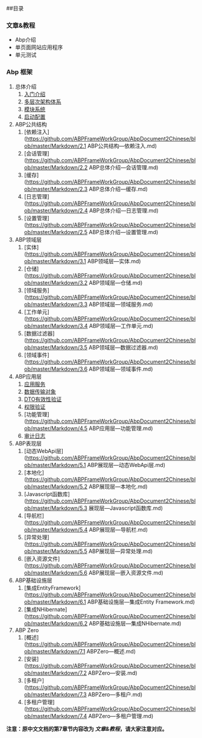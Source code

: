 ##目录

### 文章&教程
* Abp介绍
* 单页面网站应用程序
* 单元测试

### Abp 框架
1. 总体介绍
	1. [入门介绍](https://github.com/ABPFrameWorkGroup/AbpDocument2Chinese/blob/master/Markdown/1.1%20ABP%E6%80%BB%E4%BD%93%E4%BB%8B%E7%BB%8D%E2%80%94%E5%85%A5%E9%97%A8%E4%BB%8B%E7%BB%8D.md)
	2. [多层次架构体系](https://github.com/ABPFrameWorkGroup/AbpDocument2Chinese/blob/master/Markdown/1.2%20ABP%E6%80%BB%E4%BD%93%E4%BB%8B%E7%BB%8D%E2%80%94%E5%A4%9A%E5%B1%82%E6%9E%B6%E6%9E%84%E4%BD%93%E7%B3%BB.md)
	3. [模块系统](https://github.com/ABPFrameWorkGroup/AbpDocument2Chinese/blob/master/Markdown/1.3%20ABP%E6%80%BB%E4%BD%93%E4%BB%8B%E7%BB%8D%E2%80%94%E6%A8%A1%E5%9D%97%E7%B3%BB%E7%BB%9F.md)
	4. [启动配置](https://github.com/ABPFrameWorkGroup/AbpDocument2Chinese/blob/master/Markdown/1.4%20ABP%E6%80%BB%E4%BD%93%E4%BB%8B%E7%BB%8D%E2%80%94%E5%90%AF%E5%8A%A8%E9%85%8D%E7%BD%AE.md)
2. ABP公共结构
	1. [依赖注入](https://github.com/ABPFrameWorkGroup/AbpDocument2Chinese/blob/master/Markdown/2.1 ABP公共结构—依赖注入.md)	
	2. [会话管理](https://github.com/ABPFrameWorkGroup/AbpDocument2Chinese/blob/master/Markdown/2.2 ABP总体介绍—会话管理.md)
	3. [缓存](https://github.com/ABPFrameWorkGroup/AbpDocument2Chinese/blob/master/Markdown/2.3 ABP总体介绍—缓存.md)
	4. [日志管理](https://github.com/ABPFrameWorkGroup/AbpDocument2Chinese/blob/master/Markdown/2.4 ABP总体介绍—日志管理.md)
	5. [设置管理](https://github.com/ABPFrameWorkGroup/AbpDocument2Chinese/blob/master/Markdown/2.5 ABP总体介绍—设置管理.md)
3. ABP领域层
	1. [实体](https://github.com/ABPFrameWorkGroup/AbpDocument2Chinese/blob/master/Markdown/3.1 ABP领域层—实体.md)
	2. [仓储](https://github.com/ABPFrameWorkGroup/AbpDocument2Chinese/blob/master/Markdown/3.2 ABP领域层—仓储.md)
	3. [领域服务](https://github.com/ABPFrameWorkGroup/AbpDocument2Chinese/blob/master/Markdown/3.3 ABP领域层—领域服务.md)
	4. [工作单元](https://github.com/ABPFrameWorkGroup/AbpDocument2Chinese/blob/master/Markdown/3.4 ABP领域层—工作单元.md)
	5. [数据过滤器](https://github.com/ABPFrameWorkGroup/AbpDocument2Chinese/blob/master/Markdown/3.5 ABP领域层—数据过滤器.md)
	6. [领域事件](https://github.com/ABPFrameWorkGroup/AbpDocument2Chinese/blob/master/Markdown/3.6 ABP领域层—领域事件.md)
4. ABP应用层
	1. [应用服务](https://github.com/ABPFrameWorkGroup/AbpDocument2Chinese/blob/master/Markdown/4.1%20ABP%E5%BA%94%E7%94%A8%E5%B1%82%E2%80%94%E5%BA%94%E7%94%A8%E6%9C%8D%E5%8A%A1.md)
	2. [数据传输对象](https://github.com/ABPFrameWorkGroup/AbpDocument2Chinese/blob/master/Markdown/4.2%20ABP%E5%BA%94%E7%94%A8%E5%B1%82%E2%80%94%E6%95%B0%E6%8D%AE%E4%BC%A0%E8%BE%93%E5%AF%B9%E8%B1%A1.md)
	3. [DTO有效性验证](https://github.com/ABPFrameWorkGroup/AbpDocument2Chinese/blob/master/Markdown/4.3%20ABP%E5%BA%94%E7%94%A8%E5%B1%82%E2%80%94DTO%E6%9C%89%E6%95%88%E6%80%A7%E9%AA%8C%E8%AF%81.md)
	4. [权限验证](https://github.com/ABPFrameWorkGroup/AbpDocument2Chinese/blob/master/Markdown/4.4%20ABP%E5%BA%94%E7%94%A8%E5%B1%82%E2%80%94%E6%9D%83%E9%99%90%E8%AE%A4%E8%AF%81.md)
	5. [功能管理](https://github.com/ABPFrameWorkGroup/AbpDocument2Chinese/blob/master/Markdown/4.5 ABP应用层—功能管理.md)
	6. [审计日志](https://github.com/ABPFrameWorkGroup/AbpDocument2Chinese/blob/master/Markdown/4.6%20ABP%E5%BA%94%E7%94%A8%E5%B1%82%E2%80%94%E5%AE%A1%E8%AE%A1%E6%97%A5%E5%BF%97.md)
5. ABP表现层
	1.  [动态WebApi层](https://github.com/ABPFrameWorkGroup/AbpDocument2Chinese/blob/master/Markdown/5.1 ABP展现层—动态WebApi层.md)
	2.  [本地化](https://github.com/ABPFrameWorkGroup/AbpDocument2Chinese/blob/master/Markdown/5.2 ABP展现层—本地化.md)
	3.  [Javascript函数库](https://github.com/ABPFrameWorkGroup/AbpDocument2Chinese/blob/master/Markdown/5.3 展现层—Javascript函数库.md)
	4.  [导航栏](https://github.com/ABPFrameWorkGroup/AbpDocument2Chinese/blob/master/Markdown/5.4 ABP展现层—导航栏.md)
	5.  [异常处理](https://github.com/ABPFrameWorkGroup/AbpDocument2Chinese/blob/master/Markdown/5.5 ABP展现层—异常处理.md)
	6.  [嵌入资源文件](https://github.com/ABPFrameWorkGroup/AbpDocument2Chinese/blob/master/Markdown/5.6 ABP展现层—嵌入资源文件.md)
6. ABP基础设施层
	1.  [集成EntityFramework](https://github.com/ABPFrameWorkGroup/AbpDocument2Chinese/blob/master/Markdown/6.1 ABP基础设施层—集成Entity Framework.md)
	2.  [集成NHibernate](https://github.com/ABPFrameWorkGroup/AbpDocument2Chinese/blob/master/Markdown/6.2 ABP基础设施层—集成NHibernate.md)
7. ABP Zero
	1.  [概述](https://github.com/ABPFrameWorkGroup/AbpDocument2Chinese/blob/master/Markdown/7.1 ABPZero—概述.md)
	2.  [安装](https://github.com/ABPFrameWorkGroup/AbpDocument2Chinese/blob/master/Markdown/7.2 ABPZero—安装.md)
	3.  [多租户](https://github.com/ABPFrameWorkGroup/AbpDocument2Chinese/blob/master/Markdown/7.3 ABPZero—多租户.md)
	4.  [多租户管理](https://github.com/ABPFrameWorkGroup/AbpDocument2Chinese/blob/master/Markdown/7.4 ABPZero—多租户管理.md)

**注意：原中文文档的第7章节内容改为 *文章&教程*，请大家注意对应。**
